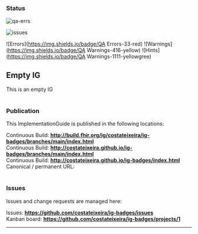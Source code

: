 <!--badges-->
### Status
![qa-errs](https://img.shields.io/github/actions/workflow/status/costateixeira/ig-badges/ig-build?label=Build%20status)

![issues](https://img.shields.io/github/issues/costateixeira/ig-badges)

![Errors](https://img.shields.io/badge/QA Errors-33-red)
![Warnings](https://img.shields.io/badge/QA Warnings-416-yellow)
![Hints](https://img.shields.io/badge/QA Warnings-1111-yellowgree)


<!--/badges-->


Empty IG
---
This is an empty IG
<br> </br>
###
### Publication
This ImplementationGuide is published in the following locations:

Continuous Build: __http://build.fhir.org/ig/costateixeira/ig-badges/branches/main/index.html__  
Continuous Build: __http://costateixeira.github.io/ig-badges/branches/main/index.html__  
Continuous Build: __http://costateixeira.github.io/ig-badges/index.html__  
Canonical / permanent URL: 
<br> </br>

### Issues
Issues and change requests are managed here:  

Issues:  __https://github.com/costateixeira/ig-badges/issues__  
Kanban board:  __https://github.com/costateixeira/ig-badges/projects/1__  

---
